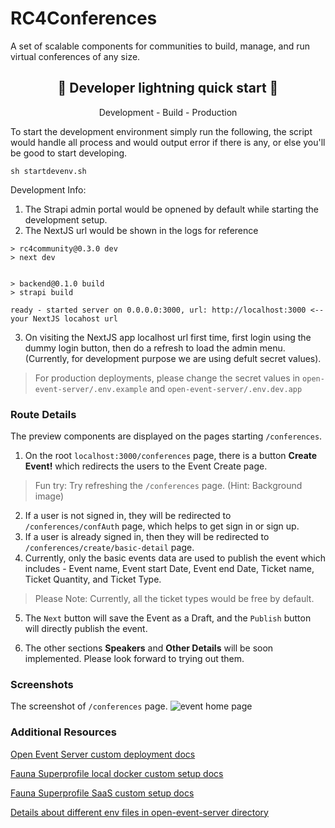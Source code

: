# RC4Conferences
A set of scalable components for communities to build, manage, and run virtual conferences of any size.

<h2 align='center'>🚀 Developer lightning quick start 🚀</h2>
<p align='center'> Development - Build - Production </p>

To start the development environment simply run the following, the script would handle all process and would output error if there is any, or else you'll be good to start developing.
```
sh startdevenv.sh
```
Development Info:
1. The Strapi admin portal would be opnened by default while starting the development setup.
2. The NextJS url would be shown in the logs for reference
```
> rc4community@0.3.0 dev
> next dev


> backend@0.1.0 build
> strapi build

ready - started server on 0.0.0.0:3000, url: http://localhost:3000 <-- your NextJS locahost url

```
3. On visiting the NextJS app localhost url first time, first login using the dummy login button, then do a refresh to load the admin menu.
(Currently, for development purpose we are using defult secret values).

> For production deployments, please change the secret values in `open-event-server/.env.example` and ``open-event-server/.env.dev.app``

### Route Details

The preview components are displayed on the pages starting `/conferences`.

1. On the root `localhost:3000/conferences` page, there is a button **Create Event!** which redirects the users to the Event Create page.

>Fun try: Try refreshing the `/conferences` page. (Hint: Background image)

2. If a user is not signed in, they will be redirected to `/conferences/confAuth` page, which helps to get sign in or sign up.
3. If a user is already signed in, then they will be redirected to `/conferences/create/basic-detail` page. 
4. Currently, only the basic events data are used to publish the event which includes - Event name, Event start Date, Event end Date, Ticket name, Ticket Quantity, and Ticket Type.

> Please Note: Currently, all the ticket types would be free by default.

5. The `Next` button will save the Event as a Draft, and the `Publish` button will directly publish the event.

6. The other sections **Speakers** and **Other Details** will be soon implemented. Please look forward to trying out them.

### Screenshots
The screenshot of `/conferences` page.
<img src="https://user-images.githubusercontent.com/61188295/175766978-24a765d4-3d53-4eb9-8107-bee0569de380.png" alt="event home page">

### Additional Resources
[Open Event Server custom deployment docs](./open-event-server/README.md)

[Fauna Superprofile local docker custom setup docs](./superprofile/README.md)

[Fauna Superprofile SaaS custom setup docs](./superprofile/cloud/README.md)

[Details about different env files in open-event-server directory](./open-event-server/README.md#details-about-different-env-files)
